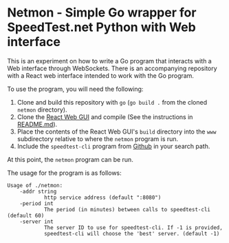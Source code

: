 # Netmon - Simple Go wrapper for SpeedTest.net Python with Web interface

This is an experiment on how to write a Go program that interacts with a Web interface through WebSockets.  There is an accompanying repository with a React web interface intended to work with the Go program.

To use the program, you will need the following:

1. Clone and build this repository with `go` (`go build .` from the cloned `netmon` directory).
2. Clone the [React Web GUI](https://github.com/pgrahamdev/netmon-react) and compile (See the instructions in [README.md](https://github.com/pgrahamdev/netmon-react/blob/master/README.md)).
3. Place the contents of the React Web GUI's `build` directory into the `www` subdirectory relative to where the `netmon` program is run.
4. Include the `speedtest-cli` program from [Github](https://github.com/sivel/speedtest-cli) in your search path.

At this point, the `netmon` program can be run.

The usage for the program is as follows:

    Usage of ./netmon:
        -addr string
                http service address (default ":8080")
        -period int
                The period (in minutes) between calls to speedtest-cli (default 60)
        -server int
                The server ID to use for speedtest-cli. If -1 is provided,
                speedtest-cli will choose the 'best' server. (default -1)
